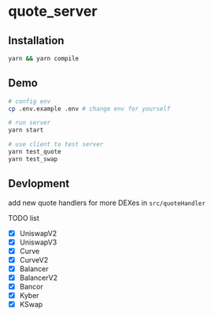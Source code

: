 # quote_server

## Installation

```bash
yarn && yarn compile
```

## Demo

```bash
# config env
cp .env.example .env # change env for yourself

# run server
yarn start

# use client to test server
yarn test_quote
yarn test_swap
```

## Devlopment

add new quote handlers for more DEXes in `src/quoteHandler`

TODO list

- [x] UniswapV2
- [x] UniswapV3
- [x] Curve
- [x] CurveV2
- [x] Balancer
- [x] BalancerV2
- [x] Bancor
- [x] Kyber
- [x] KSwap
